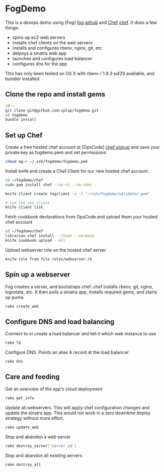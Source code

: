 FogDemo  
=========

This is a devops demo using [Fog] [fog github] and [Chef] [chef]. It does a few things:

  - spins up ec2 web servers
  - installs chef clients on the web servers
  - installs and configures rbenv, nginx, git, etc
  - delpoys a sinatra web app
  - launches and configures load balancer
  - configures dns for the app

This has only been tested on OS X with rbenv / 1.9.3-p429 available, and bundler installed

Clone the repo and install gems
--
```sh
cd ~ 
git clone git@github.com:splap/fogdemo.git
cd fogdemo 
bundle install
```
Set up Chef
--
Create a free hosted chef account at [OpsCode] [chef signup]
and save your private key as fogdemo.pem and set permissions
```sh
chmod og-r ~/.ssh/fogdemo/fogdemo.pem
```
Install knife and create a Chef Client for our new hosted chef account.
```sh
cd ~/fogdemo/chef
sudo gem install chef --no-ri --no-rdoc

knife client create fogclient -a -f "~/ssh/fogdemo/validator.pem"

# see the new client
knife client list
```
Fetch cookbook declarations from OpsCode and upload them your hosted chef account
```sh
cd ~/fogdemo/chef
librarian-chef install --clean --verbose
knife cookbook upload --all
```
Upload webserver role on the hosted chef server
```sh
knife role from file roles/webserver.rb
```
Spin up a webserver
--
Fog creates a server, and bootstraps chef. chef installs rbenv, git, nginx, logrotate, etc. It then pulls a sinatra app, installs required gems, and starts up puma.
```sh
rake create_web
```
Configure DNS and load balancing
--
Connect to or create a load balancer and tell it which web instance to use
```sh
rake lb
```
Configure DNS. Points an alias A record at the load balancer
```sh
rake dns
```
Care and feeding
--
Get an overview of the app's cloud deployment
```sh
rake get_info
```
Update all webservers. This will apply chef configuration changes and update the sinatra app.
This would not work in a zero downtime deploy strategy without more effort.
```sh
rake update_web
```
Stop and abandon a web server
```sh
rake destroy_server['server_id']
```
Stop and abandon all existing servers
```sh
rake destroy_all
```


[fog github]: https://github.com/fog/fog
[chef]: http://www.opscode.com/chef/
[chef signup]: https://getchef.opscode.com/signup
